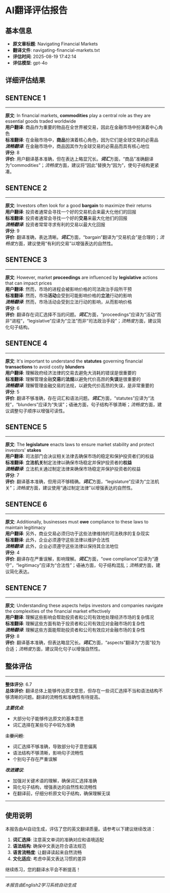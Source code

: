 # AI翻译评估报告

## 基本信息
- **原文章标题**: Navigating Financial Markets
- **翻译文件**: navigating-financial-markets.txt
- **评估时间**: 2025-08-19 17:42:14
- **评估模型**: gpt-4o

## 详细评估结果

## **SENTENCE 1**

---

**原文**: In financial markets, **commodities** play a central role as they are essential goods traded worldwide  
**用户翻译**: 商品作为重要的物品在全世界被交易，因此在金融市场中扮演着中心角色  
**标准翻译**: 在金融市场中，**商品**扮演着核心角色，因为它们是全球交易的必需品  
***流畅翻译***: 在金融市场中，商品因其作为全球交易的必需品而具有核心地位  
**评分**: 8  
**评价**: 用户翻译基本准确，但在表达上略显冗长。***词汇***方面，“商品”准确翻译为“commodities”；*流畅度*方面，建议将“因此”替换为“因为”，使句子结构更紧凑。

## **SENTENCE 2**

---

**原文**: Investors often look for a good **bargain** to maximize their returns  
**用户翻译**: 投资者通常会寻找一个好的交易机会来最大化他们的回报  
**标准翻译**: 投资者通常会寻找一个好的**交易**来最大化他们的回报  
***流畅翻译***: 投资者常常寻求有利的交易以最大化回报  
**评分**: 9  
**评价**: 翻译准确，表达清晰。***词汇***方面，“bargain”翻译为“交易机会”是合理的；*流畅度*方面，建议使用“有利的交易”以增强表达的自然性。

## **SENTENCE 3**

---

**原文**: However, market **proceedings** are influenced by **legislative** actions that can impact prices  
**用户翻译**: 然而，市场的进程会被影响价格的司法政治手段所干预  
**标准翻译**: 然而，市场**活动**会受到可能影响价格的**立法**行动的影响  
***流畅翻译***: 然而，市场活动会受到立法行动的影响，从而影响价格  
**评分**: 6  
**评价**: 翻译存在词汇选择不当的问题。***词汇***方面，“proceedings”应译为“活动”而非“进程”，“legislative”应译为“立法”而非“司法政治手段”；*流畅度*方面，建议简化句子结构。

## **SENTENCE 4**

---

**原文**: It's important to understand the **statutes** governing financial **transactions** to avoid costly **blunders**  
**用户翻译**: 理解政府经济法律的交易去避免大消耗的错误是很重要的  
**标准翻译**: 理解管理金融**交易**的**法规**以避免代价高昂的**失误**是很重要的  
***流畅翻译***: 理解管理金融交易的法规，以避免代价高昂的失误，是非常重要的  
**评分**: 5  
**评价**: 翻译不够准确，存在词汇和语法问题。***词汇***方面，“statutes”应译为“法规”，“blunders”应译为“失误”；~~语法~~方面，句子结构不够清晰；*流畅度*方面，建议调整句子顺序以增强可读性。

## **SENTENCE 5**

---

**原文**: The **legislature** enacts laws to ensure market stability and protect investors' **stakes**  
**用户翻译**: 司法部门会决议相关法律去确保市场的稳定和保护投资者们的权益  
**标准翻译**: **立法机关**制定法律以确保市场稳定并保护投资者的**权益**  
***流畅翻译***: 立法机关通过制定法律来确保市场稳定并保护投资者的权益  
**评分**: 7  
**评价**: 翻译基本准确，但用词不够精确。***词汇***方面，“legislature”应译为“立法机关”；*流畅度*方面，建议使用“通过制定法律”以增强表达的自然性。

## **SENTENCE 6**

---

**原文**: Additionally, businesses must **owe** compliance to these laws to maintain legitimacy  
**用户翻译**: 另外，商业交易必须归功于这些法律维持的司法秩序的复杂现实  
**标准翻译**: 此外，企业必须遵守这些法律以维护合法性  
***流畅翻译***: 此外，企业必须遵守这些法律以保持其合法地位  
**评分**: 4  
**评价**: 翻译存在严重误解，影响理解。***词汇***方面，“owe compliance”应译为“遵守”，“legitimacy”应译为“合法性”；~~语法~~方面，句子结构混乱；*流畅度*方面，建议简化表达。

## **SENTENCE 7**

---

**原文**: Understanding these aspects helps investors and companies navigate the complexities of the financial market effectively  
**用户翻译**: 理解这些影响会帮助投资者和公司有效地处理经济市场的复杂情况  
**标准翻译**: 理解这些方面有助于投资者和公司有效应对金融市场的复杂性  
***流畅翻译***: 理解这些方面能帮助投资者和公司有效应对金融市场的复杂性  
**评分**: 8  
**评价**: 翻译基本准确，但表达略显冗长。***词汇***方面，“aspects”翻译为“方面”较为合适；*流畅度*方面，建议简化句子以增强自然性。

## **整体评估**

---

**整体评分**: 6.7  
**总体评价**: 翻译总体上能够传达原文意思，但存在一些词汇选择不当和语法结构不够清晰的问题。翻译的流畅性和准确性有待提高。

***主要优点***: 
- 大部分句子能够传达原文的基本意思
- 词汇选择在某些句子中较为准确

~~主要问题~~: 
- 词汇选择不够准确，导致部分句子意思偏离
- 语法结构不够清晰，影响句子流畅性
- 个别句子存在严重误解

***改进建议***: 
- 加强对关键术语的理解，确保词汇选择准确
- 简化句子结构，增强表达的自然性和流畅性
- 在翻译前，仔细分析原文句子结构，确保理解无误

---

## 使用说明
本报告由AI自动生成，评估了您的英文翻译质量。请参考以下建议继续改进：

1. **词汇选择**: 注意英文单词的准确对应和语境适配
2. **语法结构**: 确保中文表达符合语法规范
3. **语言流畅度**: 让翻译读起来自然流畅
4. **文化适应**: 考虑中英文表达习惯的差异

继续练习，您的翻译水平会不断提高！

---
*本报告由English2学习系统自动生成*
